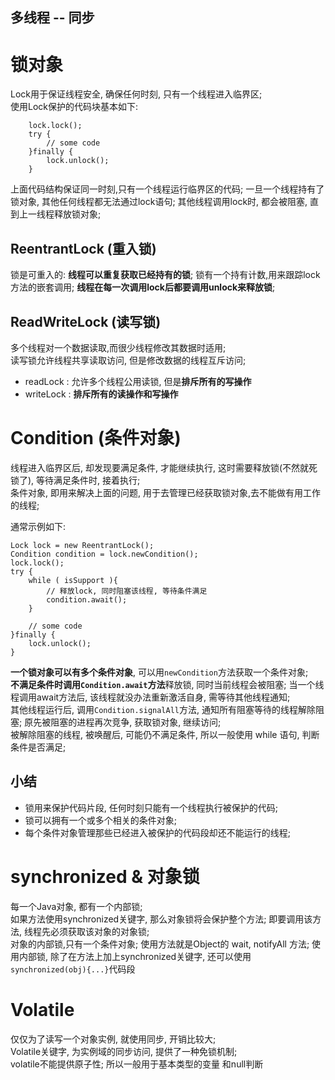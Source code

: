 多线程 -- 同步
------------

# 锁对象
Lock用于保证线程安全, 确保任何时刻, 只有一个线程进入临界区;      
使用Lock保护的代码块基本如下:

        lock.lock();
        try {
            // some code
        }finally {
            lock.unlock();
        }

上面代码结构保证同一时刻,只有一个线程运行临界区的代码; 一旦一个线程持有了锁对象, 其他任何线程都无法通过lock语句; 其他线程调用lock时, 都会被阻塞, 直到上一线程释放锁对象;

## ReentrantLock (重入锁)
锁是可重入的: **线程可以重复获取已经持有的锁**;  锁有一个持有计数,用来跟踪lock方法的嵌套调用;  **线程在每一次调用lock后都要调用unlock来释放锁**;     

## ReadWriteLock (读写锁)
多个线程对一个数据读取,而很少线程修改其数据时适用;       
读写锁允许线程共享读取访问, 但是修改数据的线程互斥访问;       
- readLock :  允许多个线程公用读锁, 但是**排斥所有的写操作**   
- writeLock : **排斥所有的读操作和写操作**

# Condition (条件对象)
线程进入临界区后, 却发现要满足条件, 才能继续执行, 这时需要释放锁(不然就死锁了), 等待满足条件时, 接着执行;     
条件对象, 即用来解决上面的问题, 用于去管理已经获取锁对象,去不能做有用工作的线程;  

通常示例如下:

    Lock lock = new ReentrantLock();
    Condition condition = lock.newCondition();
    lock.lock();
    try {
        while ( isSupport ){
            // 释放lock, 同时阻塞该线程, 等待条件满足
            condition.await();
        }

        // some code
    }finally {
        lock.unlock();
    }  

**一个锁对象可以有多个条件对象**, 可以用`newCondition`方法获取一个条件对象;     
**不满足条件时调用`Condition.await`方法**释放锁, 同时当前线程会被阻塞; 当一个线程调用await方法后, 该线程就没办法重新激活自身, 需等待其他线程通知;        
其他线程运行后, 调用`Condition.signalAll`方法, 通知所有阻塞等待的线程解除阻塞; 原先被阻塞的进程再次竞争, 获取锁对象, 继续访问;     
被解除阻塞的线程, 被唤醒后, 可能仍不满足条件, 所以一般使用 while 语句, 判断条件是否满足;       

## 小结
- 锁用来保护代码片段, 任何时刻只能有一个线程执行被保护的代码;
- 锁可以拥有一个或多个相关的条件对象;
- 每个条件对象管理那些已经进入被保护的代码段却还不能运行的线程;


# synchronized & 对象锁
每一个Java对象, 都有一个内部锁;     
如果方法使用synchronized关键字, 那么对象锁将会保护整个方法; 即要调用该方法, 线程先必须获取该对象的对象锁;    
对象的内部锁,只有一个条件对象; 使用方法就是Object的 wait, notifyAll 方法;
使用内部锁, 除了在方法上加上synchronized关键字, 还可以使用`synchronized(obj){...}`代码段

# Volatile
仅仅为了读写一个对象实例, 就使用同步, 开销比较大;     
Volatile关键字, 为实例域的同步访问, 提供了一种免锁机制;      
volatile不能提供原子性; 所以一般用于基本类型的变量 和null判断
